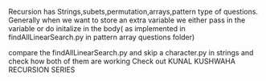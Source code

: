 Recursion has  Strings,subets,permutation,arrays,pattern type of questions.
Generally when we want to store an extra variable we either pass in the variable or do initalize in the body( as implemented in findAllLinearSearch.py in pattern array questions folder)

compare the findAllLinearSearch.py and skip a character.py in strings and check how both of them are working
Check out KUNAL KUSHWAHA RECURSION SERIES